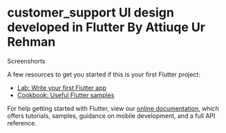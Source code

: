 # customer_support UI design developed in Flutter By Attiuqe Ur Rehman

Screenshorts



A few resources to get you started if this is your first Flutter project:

- [Lab: Write your first Flutter app](https://flutter.io/docs/get-started/codelab)
- [Cookbook: Useful Flutter samples](https://flutter.io/docs/cookbook)



For help getting started with Flutter, view our 
[online documentation](https://flutter.io/docs), which offers tutorials, 
samples, guidance on mobile development, and a full API reference.
